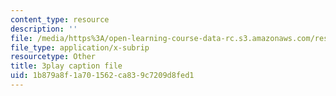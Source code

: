 ```yaml
---
content_type: resource
description: ''
file: /media/https%3A/open-learning-course-data-rc.s3.amazonaws.com/res-6-007-signals-and-systems-spring-2011/1b879a8f1a701562ca839c7209d8fed1_TkMsVwzd1C0.srt
file_type: application/x-subrip
resourcetype: Other
title: 3play caption file
uid: 1b879a8f-1a70-1562-ca83-9c7209d8fed1
---
```

